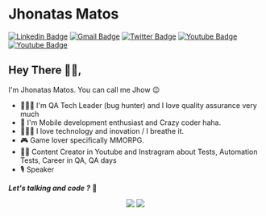 # Jhonatas Matos
[![Linkedin Badge](https://img.shields.io/badge/-JhonatasMatos-blue?style=for-the-badge&logo=Linkedin&logoColor=white&link=https://www.linkedin.com/in/jhonatas-santos-matos)](https://www.linkedin.com/in/jhonatas-matos/) 
[![Gmail Badge](https://img.shields.io/badge/-jhonatas.santos.matos@gmail.com-c14438?style=for-the-badge&logo=Gmail&logoColor=white&link=mailto:jhonatas.santos.matos@gmail.com)](mailto:jhonatas.santos.matos@gmail.com)
[![Twitter Badge](https://img.shields.io/badge/-JhonatasMatos-blue?style=for-the-badge&logo=Twitter&logoColor=white&link=https://twitter.com/jhonatasmatoss)](https://twitter.com/jhonatasmatoss)
[![Youtube Badge](https://img.shields.io/badge/-BugInProd-red?style=for-the-badge&logo=Youtube&logoColor=white&link=https://www.youtube.com/channel/UCJI19oXps4WvqveLoAqjQkQ)](https://www.youtube.com/channel/UCJI19oXps4WvqveLoAqjQkQ)
[![Youtube Badge](https://img.shields.io/badge/-BugInProd-violet?style=for-the-badge&logo=Instagram&logoColor=white&link=https://www.youtube.com/channel/UCJI19oXps4WvqveLoAqjQkQ)](https://www.instagram.com/buginprod/)



## Hey There 🤟😎, 

I'm Jhonatas Matos.
You can call me Jhow  😉

- 🐞🕵‍♂  I'm QA Tech Leader (bug hunter) and I love quality assurance very much
- 📱    I'm Mobile development enthusiast and Crazy coder haha. 
- 👨‍💻💜  I love technology and inovation / I breathe it. 
- 🎮    Game lover specifically MMORPG.
- 👨‍🏫    Content Creator in Youtube and Instragram about Tests, Automation Tests, Career in QA, QA days
- 🎙    Speaker 




_**Let's talking and code ?**_ :rocket:


<p align="center"> 
 <a><img src="https://github-readme-stats.vercel.app/api?username=jhonatasmatos&show_icons=true&theme=graywhite" /></a>
 <a><img src="https://github-readme-stats.vercel.app/api/top-langs/?username=jhonatasmatos&hide=html&layout=compact&theme=buefy" /></a>
</p> 
